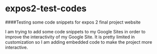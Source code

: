 # expos2-test-codes
####Testing some code snippets for expos 2 final project website

I am trying to add some code snippets to my Google Sites in order to improve the interactivity of my Google Site. It is pretty limited in customization so I am adding embedded code to make the project more interactive.
